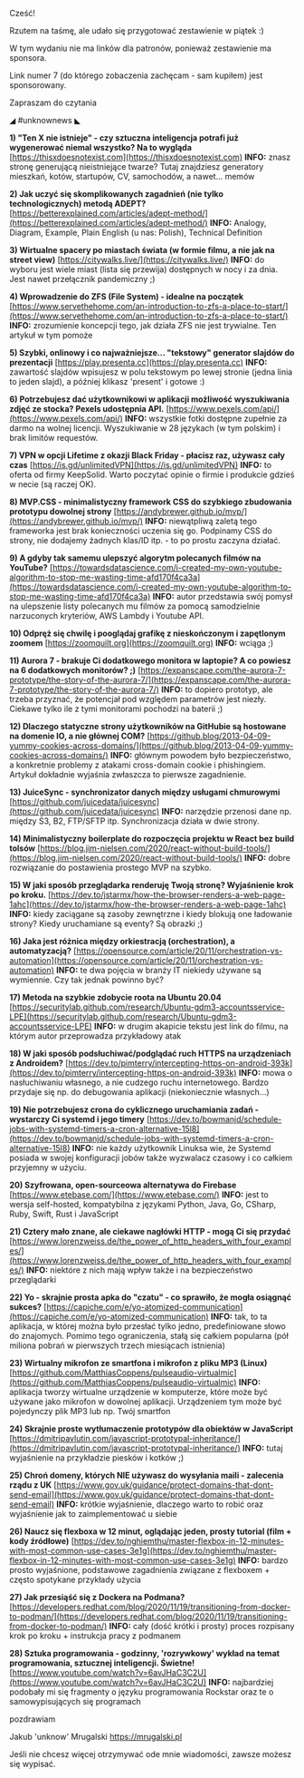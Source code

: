 Cześć!

Rzutem na taśmę, ale udało się przygotować zestawienie w piątek :)

W tym wydaniu nie ma linków dla patronów, ponieważ zestawienie ma sponsora.

Link numer 7 (do którego zobaczenia zachęcam - sam kupiłem) jest sponsorowany.

 

Zapraszam do czytania

 

◢ #unknownews ◣

**1) "Ten X nie istnieje" - czy sztuczna inteligencja potrafi już wygenerować niemal wszystko? Na to wygląda**
[https://thisxdoesnotexist.com](https://thisxdoesnotexist.com)
**INFO:** znasz stronę generującą nieistniejące twarze? Tutaj znajdziesz generatory mieszkań, kotów, startupów, CV, samochodów, a nawet... memów


**2) Jak uczyć się skomplikowanych zagadnień (nie tylko technologicznych) metodą ADEPT?**
[https://betterexplained.com/articles/adept-method/](https://betterexplained.com/articles/adept-method/)
**INFO:** Analogy, Diagram, Example, Plain English (u nas: Polish), Technical Definition


**3) Wirtualne spacery po miastach świata (w formie filmu, a nie jak na street view)**
[https://citywalks.live/](https://citywalks.live/)
**INFO:** do wyboru jest wiele miast (lista się przewija) dostępnych w nocy i za dnia. Jest nawet przełącznik pandemiczny ;)


**4) Wprowadzenie do ZFS (File System) - idealne na początek**
[https://www.servethehome.com/an-introduction-to-zfs-a-place-to-start/](https://www.servethehome.com/an-introduction-to-zfs-a-place-to-start/)
**INFO:** zrozumienie koncepcji tego, jak działa ZFS nie jest trywialne. Ten artykuł w tym pomoże


**5) Szybki, onlinowy i co najważniejsze... "tekstowy" generator slajdów do prezentacji**
[https://play.presenta.cc](https://play.presenta.cc)
**INFO:** zawartość slajdów wpisujesz w polu tekstowym po lewej stronie (jedna linia to jeden slajd), a później klikasz 'present' i gotowe :)


**6) Potrzebujesz dać użytkownikowi w aplikacji możliwość wyszukiwania zdjęć ze stocka? Pexels udostępnia API.**
[https://www.pexels.com/api/](https://www.pexels.com/api/)
**INFO:** wszystkie fotki dostępne zupełnie za darmo na wolnej licencji. Wyszukiwanie w 28 językach (w tym polskim) i brak limitów requestów.


**7) VPN w opcji Lifetime z okazji Black Friday - płacisz raz, używasz cały czas**
[https://is.gd/unlimitedVPN](https://is.gd/unlimitedVPN)
**INFO:** to oferta od firmy KeepSolid. Warto poczytać opinie o firmie i produkcie gdzieś w necie (są raczej OK).


**8) MVP.CSS - minimalistyczny framework CSS do szybkiego zbudowania prototypu dowolnej strony**
[https://andybrewer.github.io/mvp/](https://andybrewer.github.io/mvp/)
**INFO:** niewątpliwą zaletą tego frameworka jest brak konieczności uczenia się go. Podpinamy CSS do strony, nie dodajemy żadnych klas/ID itp. - to po prostu zaczyna działać.


**9) A gdyby tak samemu ulepszyć algorytm polecanych filmów na YouTube?**
[https://towardsdatascience.com/i-created-my-own-youtube-algorithm-to-stop-me-wasting-time-afd170f4ca3a](https://towardsdatascience.com/i-created-my-own-youtube-algorithm-to-stop-me-wasting-time-afd170f4ca3a)
**INFO:** autor przedstawia swój pomysł na ulepszenie listy polecanych mu filmów za pomocą samodzielnie narzuconych kryteriów, AWS Lambdy i Youtube API.


**10) Odpręż się chwilę i pooglądaj grafikę z nieskończonym i zapętlonym zoomem**
[https://zoomquilt.org](https://zoomquilt.org)
**INFO:** wciąga ;)


**11) Aurora 7 - brakuje Ci dodatkowego monitora w laptopie? A co powiesz na 6 dodatkowych monitorów? ;)**
[https://expanscape.com/the-aurora-7-prototype/the-story-of-the-aurora-7/](https://expanscape.com/the-aurora-7-prototype/the-story-of-the-aurora-7/)
**INFO:** to dopiero prototyp, ale trzeba przyznać, że potencjał pod względem parametrów jest niezły. Ciekawe tylko ile z tymi monitorami pochodzi na baterii ;)


**12) Dlaczego statyczne strony użytkowników na GitHubie są hostowane na domenie IO, a nie głównej COM?**
[https://github.blog/2013-04-09-yummy-cookies-across-domains/](https://github.blog/2013-04-09-yummy-cookies-across-domains/)
**INFO:** głównym powodem było bezpieczeństwo, a konkretnie problemy z atakami cross-domain cookie i phishingiem. Artykuł dokładnie wyjaśnia zwłaszcza to pierwsze zagadnienie.


**13) JuiceSync - synchronizator danych między usługami chmurowymi**
[https://github.com/juicedata/juicesync](https://github.com/juicedata/juicesync)
**INFO:** narzędzie przenosi dane np. między S3, B2, FTP/SFTP itp. Synchronizacja działa w dwie strony.


**14) Minimalistyczny boilerplate do rozpoczęcia projektu w React bez build tolsów**
[https://blog.jim-nielsen.com/2020/react-without-build-tools/](https://blog.jim-nielsen.com/2020/react-without-build-tools/)
**INFO:** dobre rozwiązanie do postawienia prostego MVP na szybko.


**15) W jaki sposób przeglądarka renderuję Twoją stronę? Wyjaśnienie krok po kroku.**
[https://dev.to/jstarmx/how-the-browser-renders-a-web-page-1ahc](https://dev.to/jstarmx/how-the-browser-renders-a-web-page-1ahc)
**INFO:** kiedy zaciągane są zasoby zewnętrzne i kiedy blokują one ładowanie strony? Kiedy uruchamiane są eventy? Są obrazki ;)


**16) Jaka jest różnica między orkiestracją (orchestration), a automatyzacją?**
[https://opensource.com/article/20/11/orchestration-vs-automation](https://opensource.com/article/20/11/orchestration-vs-automation)
**INFO:** te dwa pojęcia w branży IT niekiedy używane są wymiennie. Czy tak jednak powinno być?


**17) Metoda na szybkie zdobycie roota na Ubuntu 20.04**
[https://securitylab.github.com/research/Ubuntu-gdm3-accountsservice-LPE](https://securitylab.github.com/research/Ubuntu-gdm3-accountsservice-LPE)
**INFO:** w drugim akapicie tekstu jest link do filmu, na którym autor przeprowadza przykładowy atak


**18) W jaki sposób podsłuchiwać/podglądać ruch HTTPS na urządzeniach z Androidem?**
[https://dev.to/pimterry/intercepting-https-on-android-393k](https://dev.to/pimterry/intercepting-https-on-android-393k)
**INFO:** mowa o nasłuchiwaniu własnego, a nie cudzego ruchu internetowego. Bardzo przydaje się np. do debugowania aplikacji (niekoniecznie własnych...)


**19) Nie potrzebujesz crona do cyklicznego uruchamiania zadań - wystarczy Ci systemd i jego timery**
[https://dev.to/bowmanjd/schedule-jobs-with-systemd-timers-a-cron-alternative-15l8](https://dev.to/bowmanjd/schedule-jobs-with-systemd-timers-a-cron-alternative-15l8)
**INFO:** nie każdy użytkownik Linuksa wie, że Systemd posiada w swojej konfiguracji jobów także wyzwalacz czasowy i co całkiem przyjemny w użyciu.


**20) Szyfrowana, open-sourceowa alternatywa do Firebase**
[https://www.etebase.com/](https://www.etebase.com/)
**INFO:** jest to wersja self-hosted, kompatybilna z językami Python, Java, Go, CSharp, Ruby, Swift, Rust i JavaScript


**21) Cztery mało znane, ale ciekawe nagłówki HTTP - mogą Ci się przydać**
[https://www.lorenzweiss.de/the_power_of_http_headers_with_four_examples/](https://www.lorenzweiss.de/the_power_of_http_headers_with_four_examples/)
**INFO:** niektóre z nich mają wpływ także i na bezpieczeństwo przeglądarki


**22) Yo - skrajnie prosta apka do "czatu" - co sprawiło, że mogła osiągnąć sukces?**
[https://capiche.com/e/yo-atomized-communication](https://capiche.com/e/yo-atomized-communication)
**INFO:** tak, to ta aplikacja, w której można było przesłać tylko jedno, predefiniowane słowo do znajomych. Pomimo tego ograniczenia, stałą się całkiem popularna (pół miliona pobrań w pierwszych trzech miesiącach istnienia)


**23) Wirtualny mikrofon ze smartfona i mikrofon z pliku MP3 (Linux)**
[https://github.com/MatthiasCoppens/pulseaudio-virtualmic](https://github.com/MatthiasCoppens/pulseaudio-virtualmic)
**INFO:** aplikacja tworzy wirtualne urządzenie w komputerze, które może być używane jako mikrofon w dowolnej aplikacji. Urządzeniem tym może być pojedynczy plik MP3 lub np. Twój smartfon


**24) Skrajnie proste wytłumaczenie prototypów dla obiektów w JavaScript**
[https://dmitripavlutin.com/javascript-prototypal-inheritance/](https://dmitripavlutin.com/javascript-prototypal-inheritance/)
**INFO:** tutaj wyjaśnienie na przykładzie piesków i kotków ;)


**25) Chroń domeny, których NIE używasz do wysyłania maili - zalecenia rządu z UK**
[https://www.gov.uk/guidance/protect-domains-that-dont-send-email](https://www.gov.uk/guidance/protect-domains-that-dont-send-email)
**INFO:** krótkie wyjaśnienie, dlaczego warto to robić oraz wyjaśnienie jak to zaimplementować u siebie


**26) Naucz się flexboxa w 12 minut, oglądając jeden, prosty tutorial (film + kody źródłowe)**
[https://dev.to/nghiemthu/master-flexbox-in-12-minutes-with-most-common-use-cases-3e1g](https://dev.to/nghiemthu/master-flexbox-in-12-minutes-with-most-common-use-cases-3e1g)
**INFO:** bardzo prosto wyjaśnione, podstawowe zagadnienia związane z flexboxem + często spotykane przykłady użycia


**27) Jak przesiąść się z Dockera na Podmana?**
[https://developers.redhat.com/blog/2020/11/19/transitioning-from-docker-to-podman/](https://developers.redhat.com/blog/2020/11/19/transitioning-from-docker-to-podman/)
**INFO:** cały (dość krótki i prosty) proces rozpisany krok po kroku + instrukcja pracy z podmanem


**28) Sztuka programowania - godzinny, 'rozrywkowy' wykład na temat programowania, sztucznej inteligencji. Świetne!**
[https://www.youtube.com/watch?v=6avJHaC3C2U](https://www.youtube.com/watch?v=6avJHaC3C2U)
**INFO:** najbardziej podobały mi się fragmenty o języku programowania Rockstar oraz te o samowypisujących się programach


 
pozdrawiam

Jakub 'unknow' Mrugalski
https://mrugalski.pl
 

Jeśli nie chcesz więcej otrzymywać ode mnie wiadomości, zawsze możesz się wypisać.